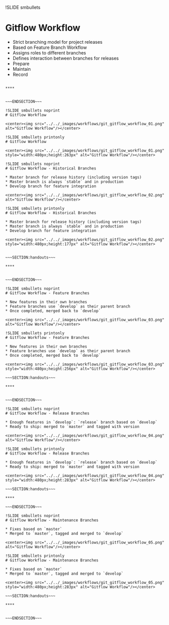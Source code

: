 !SLIDE smbullets
# Gitflow Workflow

* Strict branching model for project releases
* Based on Feature Branch Workflow
* Assigns roles to different branches
* Defines interaction between branches for releases
 * Prepare
 * Maintain
 * Record


~~~SECTION:handouts~~~

****


~~~ENDSECTION~~~

!SLIDE smbullets noprint
# Gitflow Workflow

<center><img src="../../_images/workflows/git_gitflow_workflow_01.png" alt="Gitflow Workflow"/></center>

!SLIDE smbullets printonly
# Gitflow Workflow

<center><img src="../../_images/workflows/git_gitflow_workflow_01.png" style="width:480px;height:263px" alt="Gitflow Workflow"/></center>

!SLIDE smbullets noprint
# Gitflow Workflow - Historical Branches

* Master branch for release history (including version tags)
* Master branch is always `stable` and in production
* Develop branch for feature integration

<center><img src="../../_images/workflows/git_gitflow_workflow_02.png" alt="Gitflow Workflow"/></center>

!SLIDE smbullets printonly
# Gitflow Workflow - Historical Branches

* Master branch for release history (including version tags)
* Master branch is always `stable` and in production
* Develop branch for feature integration

<center><img src="../../_images/workflows/git_gitflow_workflow_02.png" style="width:480px;height:177px" alt="Gitflow Workflow"/></center>


~~~SECTION:handouts~~~

****


~~~ENDSECTION~~~

!SLIDE smbullets noprint
# Gitflow Workflow - Feature Branches

* New features in their own branches
* Feature branches use `develop` as their parent branch
* Once completed, merged back to `develop`

<center><img src="../../_images/workflows/git_gitflow_workflow_03.png" alt="Gitflow Workflow"/></center>

!SLIDE smbullets printonly
# Gitflow Workflow - Feature Branches

* New features in their own branches
* Feature branches use `develop` as their parent branch
* Once completed, merged back to `develop`

<center><img src="../../_images/workflows/git_gitflow_workflow_03.png" style="width:480px;height:256px" alt="Gitflow Workflow"/></center>

~~~SECTION:handouts~~~

****


~~~ENDSECTION~~~

!SLIDE smbullets noprint
# Gitflow Workflow - Release Branches

* Enough features in `develop`: `release` branch based on `develop`
* Ready to ship: merged to `master` and tagged with version

<center><img src="../../_images/workflows/git_gitflow_workflow_04.png" alt="Gitflow Workflow"/></center>

!SLIDE smbullets printonly
# Gitflow Workflow - Release Branches

* Enough features in `develop`: `release` branch based on `develop`
* Ready to ship: merged to `master` and tagged with version

<center><img src="../../_images/workflows/git_gitflow_workflow_04.png" style="width:480px;height:283px" alt="Gitflow Workflow"/></center>

~~~SECTION:handouts~~~

****

~~~ENDSECTION~~~

!SLIDE smbullets noprint
# Gitflow Workflow - Maintenance Branches

* Fixes based on `master`
* Merged to `master`, tagged and merged to `develop`

<center><img src="../../_images/workflows/git_gitflow_workflow_05.png" alt="Gitflow Workflow"/></center>

!SLIDE smbullets printonly
# Gitflow Workflow - Maintenance Branches

* Fixes based on `master`
* Merged to `master`, tagged and merged to `develop`

<center><img src="../../_images/workflows/git_gitflow_workflow_05.png" style="width:480px;height:283px" alt="Gitflow Workflow"/></center>

~~~SECTION:handouts~~~

****


~~~ENDSECTION~~~


